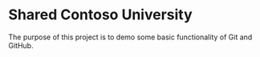 # Shared Contoso University

The purpose of this project is to demo some basic functionality of Git and GitHub.
